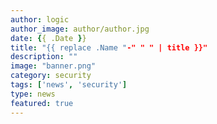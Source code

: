 ```yaml
---
author: logic
author_image: author/author.jpg
date: {{ .Date }}
title: "{{ replace .Name "-" " " | title }}"
description: ""
image: "banner.png"
category: security
tags: ['news', 'security']
type: news
featured: true
---
```


